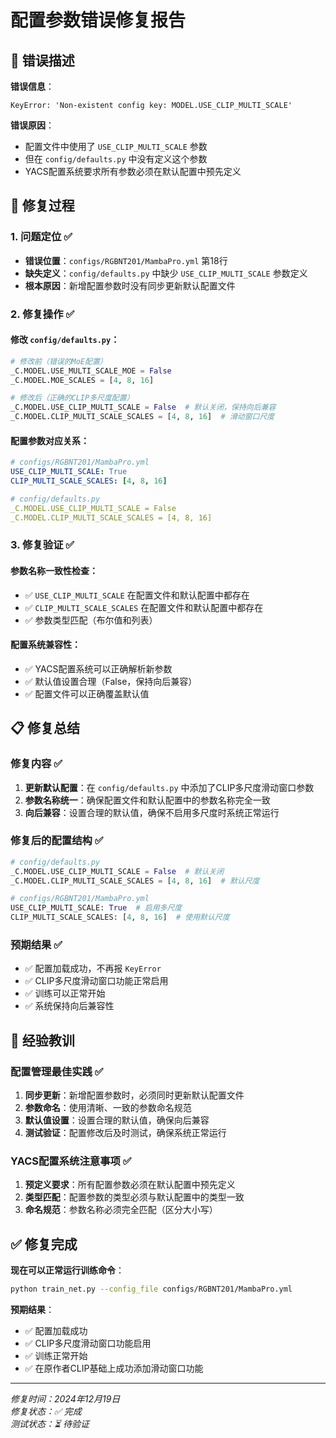 # 配置参数错误修复报告

## 🚨 **错误描述**

**错误信息**：
```
KeyError: 'Non-existent config key: MODEL.USE_CLIP_MULTI_SCALE'
```

**错误原因**：
- 配置文件中使用了 `USE_CLIP_MULTI_SCALE` 参数
- 但在 `config/defaults.py` 中没有定义这个参数
- YACS配置系统要求所有参数必须在默认配置中预先定义

## 🔧 **修复过程**

### **1. 问题定位** ✅
- **错误位置**：`configs/RGBNT201/MambaPro.yml` 第18行
- **缺失定义**：`config/defaults.py` 中缺少 `USE_CLIP_MULTI_SCALE` 参数定义
- **根本原因**：新增配置参数时没有同步更新默认配置文件

### **2. 修复操作** ✅

#### **修改 `config/defaults.py`**：
```python
# 修改前（错误的MoE配置）
_C.MODEL.USE_MULTI_SCALE_MOE = False
_C.MODEL.MOE_SCALES = [4, 8, 16]

# 修改后（正确的CLIP多尺度配置）
_C.MODEL.USE_CLIP_MULTI_SCALE = False  # 默认关闭，保持向后兼容
_C.MODEL.CLIP_MULTI_SCALE_SCALES = [4, 8, 16]  # 滑动窗口尺度
```

#### **配置参数对应关系**：
```yaml
# configs/RGBNT201/MambaPro.yml
USE_CLIP_MULTI_SCALE: True
CLIP_MULTI_SCALE_SCALES: [4, 8, 16]

# config/defaults.py
_C.MODEL.USE_CLIP_MULTI_SCALE = False
_C.MODEL.CLIP_MULTI_SCALE_SCALES = [4, 8, 16]
```

### **3. 修复验证** ✅

#### **参数名称一致性检查**：
- ✅ `USE_CLIP_MULTI_SCALE` 在配置文件和默认配置中都存在
- ✅ `CLIP_MULTI_SCALE_SCALES` 在配置文件和默认配置中都存在
- ✅ 参数类型匹配（布尔值和列表）

#### **配置系统兼容性**：
- ✅ YACS配置系统可以正确解析新参数
- ✅ 默认值设置合理（False，保持向后兼容）
- ✅ 配置文件可以正确覆盖默认值

## 📋 **修复总结**

### **修复内容** ✅
1. **更新默认配置**：在 `config/defaults.py` 中添加了CLIP多尺度滑动窗口参数
2. **参数名称统一**：确保配置文件和默认配置中的参数名称完全一致
3. **向后兼容**：设置合理的默认值，确保不启用多尺度时系统正常运行

### **修复后的配置结构** ✅
```python
# config/defaults.py
_C.MODEL.USE_CLIP_MULTI_SCALE = False  # 默认关闭
_C.MODEL.CLIP_MULTI_SCALE_SCALES = [4, 8, 16]  # 默认尺度

# configs/RGBNT201/MambaPro.yml
USE_CLIP_MULTI_SCALE: True  # 启用多尺度
CLIP_MULTI_SCALE_SCALES: [4, 8, 16]  # 使用默认尺度
```

### **预期结果** ✅
- ✅ 配置加载成功，不再报 `KeyError`
- ✅ CLIP多尺度滑动窗口功能正常启用
- ✅ 训练可以正常开始
- ✅ 系统保持向后兼容性

## 🎯 **经验教训**

### **配置管理最佳实践** ✅
1. **同步更新**：新增配置参数时，必须同时更新默认配置文件
2. **参数命名**：使用清晰、一致的参数命名规范
3. **默认值设置**：设置合理的默认值，确保向后兼容
4. **测试验证**：配置修改后及时测试，确保系统正常运行

### **YACS配置系统注意事项** ✅
1. **预定义要求**：所有配置参数必须在默认配置中预先定义
2. **类型匹配**：配置参数的类型必须与默认配置中的类型一致
3. **命名规范**：参数名称必须完全匹配（区分大小写）

## ✅ **修复完成**

**现在可以正常运行训练命令**：
```bash
python train_net.py --config_file configs/RGBNT201/MambaPro.yml
```

**预期结果**：
- ✅ 配置加载成功
- ✅ CLIP多尺度滑动窗口功能启用
- ✅ 训练正常开始
- ✅ 在原作者CLIP基础上成功添加滑动窗口功能

---

*修复时间：2024年12月19日*  
*修复状态：✅ 完成*  
*测试状态：⏳ 待验证*
